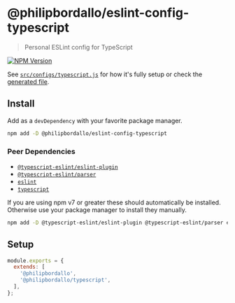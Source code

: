 <!-- GENERATED -->
# @philipbordallo/eslint-config-typescript
> Personal ESLint config for TypeScript

[![NPM Version][npm-img]][npm-url]

See [`src/configs/typescript.js`](../../src/configs/typescript.js) for how it's fully setup or check the [generated file](https://unpkg.com/@philipbordallo/eslint-config-typescript).


## Install
Add as a `devDependency` with your favorite package manager.

```sh
npm add -D @philipbordallo/eslint-config-typescript
```

### Peer Dependencies

- [`@typescript-eslint/eslint-plugin`](https://www.npmjs.com/package/@typescript-eslint/eslint-plugin)
- [`@typescript-eslint/parser`](https://www.npmjs.com/package/@typescript-eslint/parser)
- [`eslint`](https://www.npmjs.com/package/eslint)
- [`typescript`](https://www.npmjs.com/package/typescript)

If you are using npm v7 or greater these should automatically be installed. Otherwise use your package manager to install they manually.

```sh
npm add -D @typescript-eslint/eslint-plugin @typescript-eslint/parser eslint typescript
```


## Setup

```js
module.exports = {
  extends: [
    '@philipbordallo',
    '@philipbordallo/typescript',
  ],
};
```


[npm-img]: https://img.shields.io/npm/v/@philipbordallo/eslint-config-typescript.svg
[npm-url]: https://www.npmjs.com/package/@philipbordallo/eslint-config-typescript
